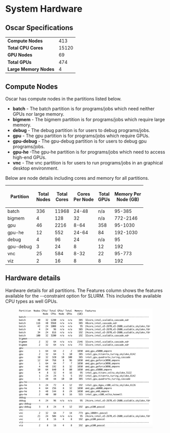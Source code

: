 # System Hardware

## Oscar Specifications

|                        |       |
| ---------------------- | ----- |
| **Compute Nodes**      | 413   |
| **Total CPU Cores**    | 15120 |
| **GPU Nodes**          | 69    |
| **Total GPUs**         | 474   |
| **Large Memory Nodes** | 4     |

## Compute Nodes

Oscar has compute nodes in the partitions listed below.

* **batch** - The batch partition is for programs/jobs which need neither GPUs nor large memory.
* **bigmem** - The bigmem partition is for programs/jobs which require large memory.&#x20;
* **debug** - The debug partition is for users to debug programs/jobs.
* **gpu** - The gpu partition is for programs/jobs which require GPUs.
* **gpu-debug** - The gpu-debug partition is for users to debug gpu programs/jobs.&#x20;
* **gpu-he** -The gpu-he partition is for programs/jobs which need to access high-end GPUs.&#x20;
* **vnc** - The vnc partition is for users to run programs/jobs in an graphical desktop environment.&#x20;

Below are node details including cores and memory for all partitions.

| **Partition** | <p><strong>Total</strong><br><strong>Nodes</strong></p> | <p><strong>Total</strong><br><strong>Cores</strong></p> | <p><strong>Cores</strong><br><strong>Per Node</strong></p> | <p><strong>Total</strong><br><strong>GPUs</strong></p> | <p><strong>Memory Per</strong><br><strong>Node (GB)</strong></p> |
| ------------- | ------------------------------------------------------- | ------------------------------------------------------- | ---------------------------------------------------------- | ------------------------------------------------------ | ---------------------------------------------------------------- |
| batch         | 336                                                     | 11968                                                   | 24-48                                                      | n/a                                                    | 95-385                                                           |
| bigmem        | 4                                                       | 128                                                     | 32                                                         | n/a                                                    | 772-2146                                                         |
| gpu           | 46                                                      | 2216                                                    | 8-64                                                       | 358                                                    | 95-1030                                                          |
| gpu-he        | 12                                                      | 552                                                     | 24-64                                                      | 84                                                     | 192-1030                                                         |
| debug         | 4                                                       | 96                                                      | 24                                                         | n/a                                                    | 95                                                               |
| gpu-debug     | 3                                                       | 24                                                      | 8                                                          | 12                                                     | 192                                                              |
| vnc           | 25                                                      | 584                                                     | 8-32                                                       | 22                                                     | 95-773                                                           |
| viz           | 2                                                       | 16                                                      | 8                                                          | 8                                                      | 192                                                              |

## Hardware details

Hardware details for all partitions. The Features column shows the features available for the --constraint option for SLURM. This includes the available CPU types as well GPUs.

<figure><img src=".gitbook/assets/feat37.png" alt=""><figcaption></figcaption></figure>
